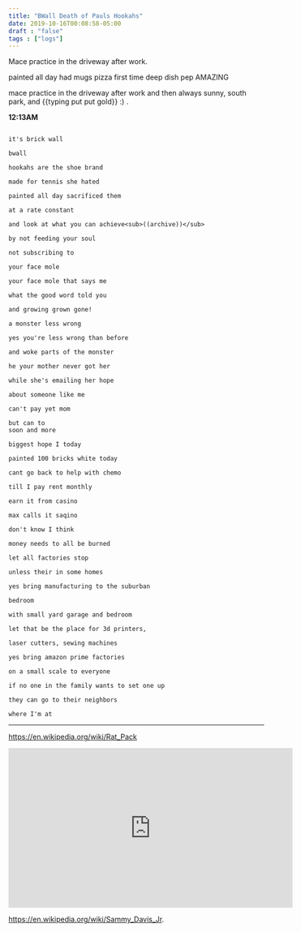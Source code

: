 ```yaml
---
title: "BWall Death of Pauls Hookahs"
date: 2019-10-16T00:08:58-05:00
draft : "false"
tags : ["logs"]
---
```


Mace practice in the driveway after work.

<!--more-->

painted all day had mugs pizza first time deep dish pep AMAZING

mace practice in the driveway after work and then always sunny, south park, and {{typing put put gold}} :) .

**12:13AM**

```

it's brick wall

bwall

hookahs are the shoe brand

made for tennis she hated

painted all day sacrificed them

at a rate constant

and look at what you can achieve<sub>((archive))</sub>

by not feeding your soul

not subscribing to

your face mole

your face mole that says me

what the good word told you

and growing grown gone!

a monster less wrong

yes you're less wrong than before

and woke parts of the monster

he your mother never got her

while she's emailing her hope

about someone like me

can't pay yet mom

but can to
soon and more

biggest hope I today

painted 100 bricks white today

cant go back to help with chemo

till I pay rent monthly

earn it from casino

max calls it saqino

don't know I think

money needs to all be burned

let all factories stop

unless their in some homes

yes bring manufacturing to the suburban

bedroom

with small yard garage and bedroom

let that be the place for 3d printers,

laser cutters, sewing machines

yes bring amazon prime factories

on a small scale to everyone

if no one in the family wants to set one up

they can go to their neighbors

where I'm at
```
___

https://en.wikipedia.org/wiki/Rat_Pack

<iframe width="560" height="315" src="https://www.youtube.com/embed/wiEcL372LD0" frameborder="0" allow="accelerometer; autoplay; encrypted-media; gyroscope; picture-in-picture" allowfullscreen></iframe>

https://en.wikipedia.org/wiki/Sammy_Davis_Jr.
